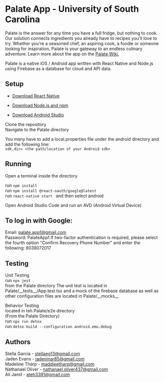# Palate App - University of South Carolina

Palate is the answer for any time you have a full fridge, but nothing to cook. Our solution connects ingredients you already have to recipes you'll love to try. Whether you're a seasoned chef, an aspiring cook, a foodie or someone looking for inspiration, Palate is your gateway to an endless culinary adventure. Learn more about the app on the [Palate Wiki.](https://github.com/SCCapstone/NeedANameBro/wiki)

Palate is a native iOS / Android app written with React Native and Node.js using Firebase as a database for cloud and API data.

## Setup

* [Download React Native](https://reactnative.dev/docs/environment-setup?guide=quickstart)<br>
* [Download Node.js and npm](https://docs.npmjs.com/downloading-and-installing-node-js-and-npm)

* [Download Android Studio](https://developer.android.com/studio?gclid=CjwKCAjwv-2pBhB-EiwAtsQZFK0UQaaPkNrGXL6IpTmWtKQghdOEpHa712ju9MeNli6E3b1Q3_WFDhoCab0QAvD_BwE&gclsrc=aw.ds)

Clone the repository<br> 
Navigate to the Palate directory 

You many have to add a local.properties file under the android directory and add the following line: <br>
  ```sdk.dir= <the path/location of your Android sdk>```
 
## Running

Open a terminal inside the directory

run  ```npm install ```<br>
run  ```npm install @react-oauth/google@latest ```<br>
run  ```react-native start ``` and then select android

Open Android Studio Code and run an AVD (Android Virtual Device)

## To log in with Google:

Email: palate.app1@gmail.com <br>
Password: PalateApp1
If two-factor authentication is required, please select the fourth option "Confirm Recovery Phone Number" and enter the following: 8038072017

## Testing
Unit Testing <br>
run  ```npx jest ```<br> from the Palate directory
The unit test is located in Palate/\_\_tests__/App.test.tsx and a mock of the firebase database as well as other configuration files are located in Palate/\_\_mocks__ 

Behavior Testing <br>
located in teh Palate/e2e directory  
(From the Palate Directory)  
run  ```npx run detox ```<br> 
run  ```detox build --configuration android.emu.debug ```<br>

## Authors
Stella Garcia - stellaeg13@gmail.com <br>
Jaden Evans - jadenmar85@gmail.com <br>
Madeline Tharp - maddieetharp@gmail.com <br>
Nathanael Oliver - nathanael.oliver437@gmail.com <br>
Ali Jamil - ateh3391@gmail.com
